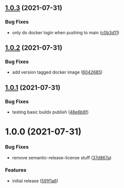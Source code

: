 ## [1.0.3](https://github.com/ammmze/akri-ser2net-broker/compare/v1.0.2...v1.0.3) (2021-07-31)


### Bug Fixes

* only do docker login when pushing to main ([c0b3d11](https://github.com/ammmze/akri-ser2net-broker/commit/c0b3d1194420f8f63ea0c65c92f92d2523b852ed))

## [1.0.2](https://github.com/ammmze/akri-ser2net-broker/compare/v1.0.1...v1.0.2) (2021-07-31)


### Bug Fixes

* add version tagged docker image ([6042685](https://github.com/ammmze/akri-ser2net-broker/commit/60426855aa8966ad228a88b9e1417d48b17ae9a2))

## [1.0.1](https://github.com/ammmze/akri-ser2net-broker/compare/v1.0.0...v1.0.1) (2021-07-31)


### Bug Fixes

* testing basic buildx publish ([48e6b6f](https://github.com/ammmze/akri-ser2net-broker/commit/48e6b6fc67860ce98b9d1a34d5b580ff7da57d81))

# 1.0.0 (2021-07-31)


### Bug Fixes

* remove semantic-release-license stuff ([37d867a](https://github.com/ammmze/akri-ser2net-broker/commit/37d867a7b072d3b5ef72a05f99c003148a1d0328))


### Features

* initial release ([591f1a6](https://github.com/ammmze/akri-ser2net-broker/commit/591f1a6edd2ebc13543a644162702b39c44952a3))
